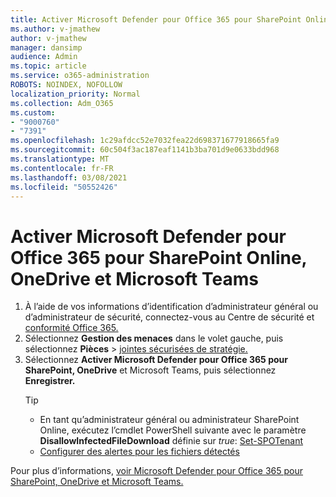 ```yaml
---
title: Activer Microsoft Defender pour Office 365 pour SharePoint Online, OneDrive et Microsoft Teams
ms.author: v-jmathew
author: v-jmathew
manager: dansimp
audience: Admin
ms.topic: article
ms.service: o365-administration
ROBOTS: NOINDEX, NOFOLLOW
localization_priority: Normal
ms.collection: Adm_O365
ms.custom:
- "9000760"
- "7391"
ms.openlocfilehash: 1c29afdcc52e7032fea22d698371677918665fa9
ms.sourcegitcommit: 60c504f3ac187eaf1141b3ba701d9e0633bdd968
ms.translationtype: MT
ms.contentlocale: fr-FR
ms.lasthandoff: 03/08/2021
ms.locfileid: "50552426"
---
```

# <a name="enable-microsoft-defender-for-office-365-for-sharepoint-online-onedrive-and-microsoft-teams"></a>Activer Microsoft Defender pour Office 365 pour SharePoint Online, OneDrive et Microsoft Teams

1. À l’aide de vos informations d’identification d’administrateur général ou d’administrateur de sécurité, connectez-vous au Centre de sécurité et [conformité Office 365.](https://protection.office.com/)
2. Sélectionnez **Gestion des menaces** dans le volet gauche, puis sélectionnez **Pièces**  >  [jointes sécurisées de stratégie.](https://protection.office.com/safeattachment)
3. Sélectionnez **Activer Microsoft Defender pour Office 365 pour SharePoint, OneDrive** et Microsoft Teams, puis sélectionnez **Enregistrer.**
    > [!TIP]
    >
    > - En tant qu’administrateur général ou administrateur SharePoint Online, exécutez l’cmdlet PowerShell suivante avec le paramètre **DisallowInfectedFileDownload** définie sur *true*: [Set-SPOTenant](https://go.microsoft.com/fwlink/?linkid=2092301)
    > - [Configurer des alertes pour les fichiers détectés](https://go.microsoft.com/fwlink/?linkid=2092110)

Pour plus d’informations, [voir Microsoft Defender pour Office 365 pour SharePoint, OneDrive et Microsoft Teams.](https://go.microsoft.com/fwlink/?linkid=2092041)
